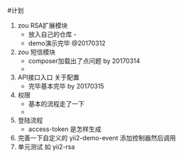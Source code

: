 #计划

1. zou RSA扩展模块 
 	- 放入自己的仓库 -
	- demo演示完毕 @20170312
2. zou 短信模块
  	- composer加载出了点问题 by 20170314
  	- 
3. API接口入口 关于配置
 	- 完毕基本完毕 by 20170315  
4. 权限  
	- 基本的流程走了一下
	- 
5. 登陆流程
	- access-token 是怎样生成
6. 完善一下自定义的 yii2-demo-event 添加控制器然后调用
7. 单元测试 如 yii2-rsa